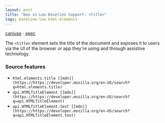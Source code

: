 ```yaml
---
layout: post
title: "New in Low Baseline Support: <title>"
tags: baseline-low html-elements
---
```


[caniuse](https://caniuse.com/?search=title) · [spec](https://html.spec.whatwg.org/multipage/semantics.html#the-title-element)

The `<title>` element sets the title of the document and exposes it to users via the UI of the browser or app they're using and through assistive technology.

### Source features

- ``html.elements.title [[mdn]](https://https://developer.mozilla.org/en-US/search?q=html.elements.title)``
- ``api.HTMLTitleElement [[mdn]](https://https://developer.mozilla.org/en-US/search?q=api.HTMLTitleElement)``
- ``api.HTMLTitleElement.text [[mdn]](https://https://developer.mozilla.org/en-US/search?q=api.HTMLTitleElement.text)``
